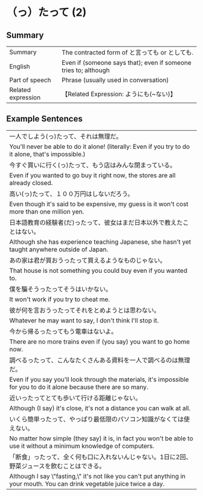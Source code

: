 # （っ）たって (2)

## Summary

<table><tr>   <td>Summary</td>   <td>The contracted form of と言っても or としても.</td></tr><tr>   <td>English</td>   <td>Even if (someone says that); even if someone tries to; although</td></tr><tr>   <td>Part of speech</td>   <td>Phrase (usually used in conversation)</td></tr><tr>   <td>Related expression</td>   <td>【Related Expression: ようにも(~ない)】</td></tr></table>

## Example Sentences

<table><tr><td>一人でしよう(っ)たって、それは無理だ。</td></tr><tr><td>You'll never be able to do it alone! (literally: Even if you try to do it alone, that's impossible.)</td></tr><tr><td>今すぐ買いに行く(っ)たって、もう店はみんな閉まっている。</td></tr><tr><td>Even if you wanted to go buy it right now, the stores are all already closed.</td></tr><tr><td>高い(っ)たって、１００万円はしないだろう。</td></tr><tr><td>Even though it's said to be expensive, my guess is it won't cost more than one million yen.</td></tr><tr><td>日本語教育の経験者(だ)ったって、彼女はまだ日本以外で教えたことはない。</td></tr><tr><td>Although she has experience teaching Japanese, she hasn't yet taught anywhere outside of Japan.</td></tr><tr><td>あの家は君が買おうったって買えるようなものじゃない。</td></tr><tr><td>That house is not something you could buy even if you wanted to.</td></tr><tr><td>僕を騙そうったってそうはいかない。</td></tr><tr><td>It won't work if you try to cheat me.</td></tr><tr><td>彼が何を言おうったってそれをとめようとは思わない。</td></tr><tr><td>Whatever he may want to say, I don't think I'll stop it.</td></tr><tr><td>今から帰るったってもう電車はないよ。</td></tr><tr><td>There are no more trains even if (you say) you want to go home now.</td></tr><tr><td>調べるったって、こんなたくさんある資料を一人で調べるのは無理だ。</td></tr><tr><td>Even if you say you'll look through the materials, it's impossible for you to do it alone because there are so many.</td></tr><tr><td>近いったってとても歩いて行ける距離じゃない。</td></tr><tr><td>Although (I say) it's close, it's not a distance you can walk at all.</td></tr><tr><td>いくら簡単ったって、やっぱり最低限のパソコン知識がなくては使えない。</td></tr><tr><td>No matter how simple (they say) it is, in fact you won't be able to use it without a minimum knowledge of computers.</td></tr><tr><td>「断食」ったって、全く何も口に入れないんじゃない。1日に2回、野菜ジュースを飲むことはできる。</td></tr><tr><td>Although I say \"fasting,\" it's not like you can't put anything in your mouth. You can drink vegetable juice twice a day.</td></tr></table>

